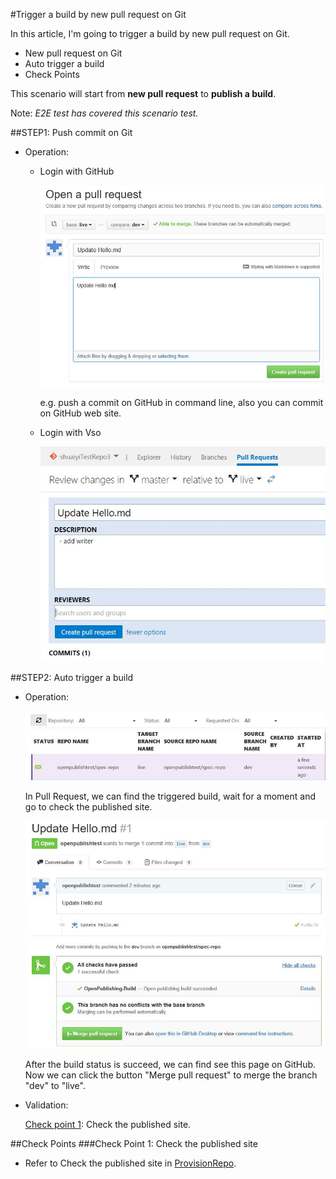 #Trigger a build by new pull request on Git

In this article, I'm going to trigger a build by new pull request on Git.

- New pull request on Git
- Auto trigger a build
- Check Points

This scenario will start from **new pull request** to **publish a build**.

Note: *E2E test has covered this scenario test.*

##STEP1: Push commit on Git

- Operation: 

	- Login with GitHub
		
		![Create-Pull-Request](../images/specimages/TriggerByPullRequest/create-pull-request.jpg)

		e.g. push a commit on GitHub in command line, also you can commit on GitHub web site.
	
	- Login with Vso
		
		![Create-Pull-Request](../images/specimages/TriggerByPullRequest/create-pull-request-Vso.jpg)

##STEP2: Auto trigger a build

- Operation: 

	![Processing](../images/specimages/TriggerByPullRequest/processing.jpg)
	
	In Pull Request, we can find the triggered build, wait for a moment and go to check the published site.

	![pull-request-result](../images/specimages/TriggerByPullRequest/pull-request-result.jpg)

	After the build status is succeed, we can find see this page on GitHub. Now we can click the button "Merge pull request" to merge the branch "dev" to "live".

- Validation:

	[Check point 1](#check-point-1): Check the published site.

##Check Points
###<span id="check-point-1">Check Point 1: Check the published site</span>

* Refer to Check the published site in [ProvisionRepo](ProvisionRepo.md).